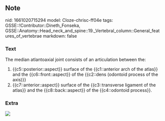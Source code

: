 ## Note
nid: 1661020715294
model: Cloze-chrisc-ff04e
tags: GSSE::!Contributor::Dineth_Fonseka, GSSE::Anatomy::Head_neck_and_spine::19._Vertebral_column::General_features_of_vertebrae
markdown: false

### Text
<div>
  The median atlantoaxial joint consists of an articulation between
  the:
</div>
<div>
  <ol>
    <li>{{c5::posterior::aspect}} surface of the {{c1::anterior
    arch of the atlas}} and the {{c6::front::aspect}} of the
    {{c2::dens (odontoid process of the axis)}}
    <li>{{c7::anterior::aspect}} surface of the {{c3::transverse
    ligament of the atlas}} and the {{c8::back::aspect}} of the
    {{c4::odontoid process}}.
  </ol>
</div>

### Extra
<img src="image.jpeg">
